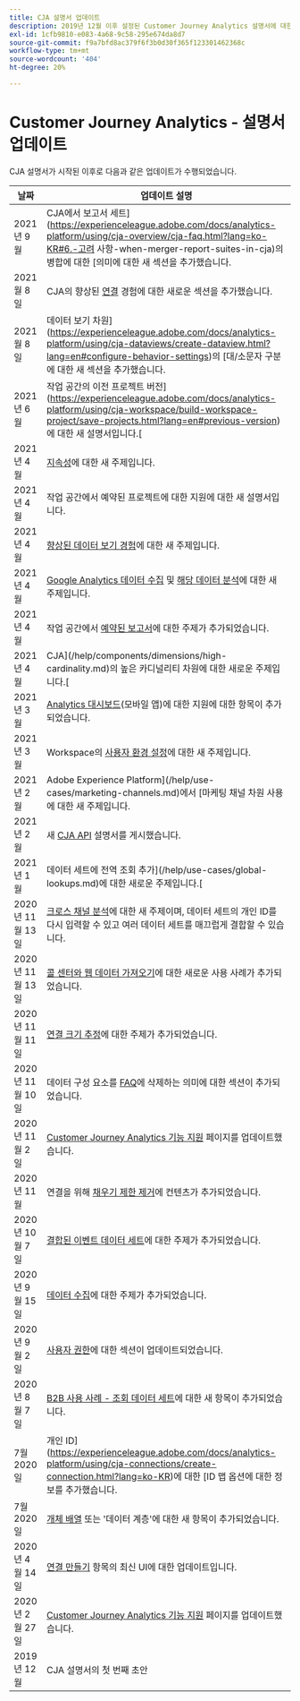 ```yaml
---
title: CJA 설명서 업데이트
description: 2019년 12월 이후 설정된 Customer Journey Analytics 설명서에 대한 콘텐츠 업데이트를 나열합니다.
exl-id: 1cfb9810-e083-4a68-9c58-295e674da8d7
source-git-commit: f9a7bfd8ac379f6f3b0d30f365f123301462368c
workflow-type: tm+mt
source-wordcount: '404'
ht-degree: 20%

---
```


# Customer Journey Analytics - 설명서 업데이트

CJA 설명서가 시작된 이후로 다음과 같은 업데이트가 수행되었습니다.

| 날짜 | 업데이트 설명 |
| --- | --- |
| 2021년 9월 | CJA에서 보고서 세트](https://experienceleague.adobe.com/docs/analytics-platform/using/cja-overview/cja-faq.html?lang=ko-KR#6.-고려 사항-when-merger-report-suites-in-cja)의 병합에 대한 [의미에 대한 새 섹션을 추가했습니다. |
| 2021월 8일 | CJA의 향상된 [연결](https://experienceleague.adobe.com/docs/analytics-platform/using/cja-connections/manage-connections.html?lang=ko-KR) 경험에 대한 새로운 섹션을 추가했습니다. |
| 2021월 8일 | 데이터 보기 차원](https://experienceleague.adobe.com/docs/analytics-platform/using/cja-dataviews/create-dataview.html?lang=en#configure-behavior-settings)의 [대/소문자 구분에 대한 새 섹션을 추가했습니다. |
| 2021년 6월 | 작업 공간의 이전 프로젝트 버전](https://experienceleague.adobe.com/docs/analytics-platform/using/cja-workspace/build-workspace-project/save-projects.html?lang=en#previous-version)에 대한 새 설명서입니다.[ |
| 2021년 4월 | [지속성](data-views/component-settings/persistence.md)에 대한 새 주제입니다. |
| 2021년 4월 | 작업 공간에서 예약된 프로젝트에 대한 지원에 대한 새 설명서입니다. |
| 2021년 4월 | [향상된 데이터 보기 경험](/help/data-views/data-views.md)에 대한 새 주제입니다. |
| 2021년 4월 | [Google Analytics 데이터 수집](/help/use-cases/ga-to-cja.md) 및 [해당 데이터 분석](/help/use-cases/ga-to-cja-reporting.md)에 대한 새 주제입니다. |
| 2021년 4월 | 작업 공간에서 [예약된 보고서](/help/analysis-workspace/curate-share/t-schedule-report.md)에 대한 주제가 추가되었습니다. |
| 2021년 4월 | CJA](/help/components/dimensions/high-cardinality.md)의 높은 카디널리티 차원에 대한 새로운 주제입니다.[ |
| 2021년 3월 | [Analytics 대시보드](/help/mobile-app/home.md)(모바일 앱)에 대한 지원에 대한 항목이 추가되었습니다. |
| 2021년 3월 | Workspace의 [사용자 환경 설정](/help/analysis-workspace/user-preferences.md)에 대한 새 주제입니다. |
| 2021년 2월 | Adobe Experience Platform](/help/use-cases/marketing-channels.md)에서 [마케팅 채널 차원 사용에 대한 새 주제입니다. |
| 2021년 2월 | 새 [CJA API](https://www.adobe.io/cja-apis/docs/) 설명서를 게시했습니다. |
| 2021년 1월 | 데이터 세트에 전역 조회 추가](/help/use-cases/global-lookups.md)에 대한 새로운 주제입니다.[ |
| 2020년 11월 13일 | [크로스 채널 분석](/help/connections/cca/overview.md)에 대한 새 주제이며, 데이터 세트의 개인 ID를 다시 입력할 수 있고 여러 데이터 세트를 매끄럽게 결합할 수 있습니다. |
| 2020년 11월 13일 | [콜 센터와 웹 데이터 가져오기](/help/use-cases/call-center.md)에 대한 새로운 사용 사례가 추가되었습니다. |
| 2020년 11월 11일 | [연결 크기 추정](/help/connections/estimate-connection-size.md)에 대한 주제가 추가되었습니다. |
| 2020년 11월 10일 | 데이터 구성 요소를 [FAQ](/help/getting-started/cja-faq.md)에 삭제하는 의미에 대한 섹션이 추가되었습니다. |
| 2020년 11월 2일 | [Customer Journey Analytics 기능 지원](/help/getting-started/cja-aa.md) 페이지를 업데이트했습니다. |
| 2020년 11월 | 연결을 위해 [채우기 제한 제거](https://experienceleague.adobe.com/docs/analytics-platform/using/cja-connections/create-connection.html?lang=en#backfill-historical-data)에 컨텐츠가 추가되었습니다. |
| 2020년 10월 7일 | [결합된 이벤트 데이터 세트](/help/connections/combined-dataset.md)에 대한 주제가 추가되었습니다. |
| 2020년 9월 15일 | [데이터 수집](/help/use-cases/data-ingestion.md)에 대한 주제가 추가되었습니다. |
| 2020년 9월 2일 | [사용자 권한](https://experienceleague.adobe.com/docs/analytics-platform/using/cja-overview/cja-overview.html?lang=ko-KR)에 대한 섹션이 업데이트되었습니다. |
| 2020년 8월 7일 | [B2B 사용 사례 - 조회 데이터 세트](/help/use-cases/b2b.md)에 대한 새 항목이 추가되었습니다. |
| 7월 2020일 | 개인 ID](https://experienceleague.adobe.com/docs/analytics-platform/using/cja-connections/create-connection.html?lang=ko-KR)에 대한 [ID 맵 옵션에 대한 정보를 추가했습니다. |
| 7월 2020일 | [개체 배열](/help/use-cases/object-arrays.md) 또는 &#39;데이터 계층&#39;에 대한 새 항목이 추가되었습니다. |
| 2020년 4월 14일 | [연결 만들기](/help/connections/create-connection.md) 항목의 최신 UI에 대한 업데이트입니다. |
| 2020년 2월 27일 | [Customer Journey Analytics 기능 지원](/help/getting-started/cja-aa.md) 페이지를 업데이트했습니다. |
| 2019년 12월 | CJA 설명서의 첫 번째 초안 |
